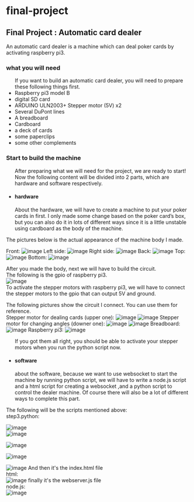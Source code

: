 # final-project
<h2>Final Project : Automatic card dealer </h2>
<p>An automatic card dealer is a machine which can deal poker cards by activating  raspberry pi3. </p>
<h3>what you will need</h3>
<ul>If you want to build an automatic card dealer, you will need to prepare these following things first.
	<li>Raspberry pi3 model B</li>
	<li>digital SD card</li>
	<li>ARDUINO ULN2003+ Stepper motor (5V) x2</li>
	<li>Several DuPont lines</li>
	<li>A breadboard</li>
	<li>Cardboard</li>
	<li>a deck of cards</li>
	<li>some paperclips</li>
	<li>some other complements</li>
</ul>
<h3>Start to build the machine</h3>
<ul>After preparing what we will need for the project, we are ready to start!</br>
Now the following content will be divided into 2 parts, which are hardware and software respectively.
  <li><h4>hardware</h4>
  	About the hardware, we will have to create a machine to put your poker cards in first. I only made some change based on the poker card’s box, but you can also do it in lots of different ways since it is a little unstable using cardboard as the body of the machine. </ul>
The pictures below is the actual appearance of the machine body I made.

Front:
 ![image](https://github.com/Jo-Yu/final-project/blob/master/IMG_9857.JPG)
Left side:
 ![image](https://github.com/Jo-Yu/final-project/blob/master/IMG_9858.JPG)
Right side:
 ![image](https://github.com/Jo-Yu/final-project/blob/master/IMG_9860.JPG)
Back:
 ![image](https://github.com/Jo-Yu/final-project/blob/master/IMG_9859.JPG)
Top:
 ![image](https://github.com/Jo-Yu/final-project/blob/master/IMG_9861.JPG)
Bottom:
 ![image](https://github.com/Jo-Yu/final-project/blob/master/IMG_9862.JPG)
 
After you made the body, next we will have to build the circuit.</br>
The following is the gpio of raspberry pi3.</br>
![image](https://github.com/Jo-Yu/final-project/blob/master/raspberry-pi-15.jpg)</br>
To activate the stepper motors with raspberry pi3, we will have to connect the stepper motors to the gpio that can output 5V and ground.</br>

The following pictures show the circuit I connect. You can use them for reference.</br>
Stepper motor for dealing cards (upper one):
![image](https://github.com/Jo-Yu/final-project/blob/master/IMG_9863.JPG)
![image](https://github.com/Jo-Yu/final-project/blob/master/IMG_9864.JPG)
Stepper motor for changing angles (downer one):
![image](https://github.com/Jo-Yu/final-project/blob/master/IMG_9865.JPG)
![image](https://github.com/Jo-Yu/final-project/blob/master/IMG_9866.JPG)
Breadboard:
![image](https://github.com/Jo-Yu/final-project/blob/master/IMG_9867.JPG)
Raspberry pi3:
![image](https://github.com/Jo-Yu/final-project/blob/master/IMG_9868.JPG)

<ul>If you got them all right, you should be able to activate your stepper motors when you run the python script now.
	<li><h4>software</h4></li>
about the software, because we want to use websocket to start the machine by running python script, we will have to write a node.js script and a html script for creating a websocket ,and a python script to control the dealer machine. Of course there will also be a lot of different ways to complete this part.
</ul>
The following will be the scripts mentioned above:</br>
step3.python:



![image](https://github.com/Jo-Yu/final-project/blob/master/螢幕快照%202018-06-20%20%E4%B8%8B%E5%8D%885.17.43.png)</br>
![image](https://github.com/Jo-Yu/final-project/blob/master/螢幕快照%202018-06-20%20%E4%B8%8B%E5%8D%885.16.43.png)</br>

![image](https://github.com/Jo-Yu/final-project/blob/master/螢幕快照%202018-06-20%20%E4%B8%8B%E5%8D%885.17.05.png)</br>

![image](https://github.com/Jo-Yu/final-project/blob/master/螢幕快照%202018-06-20%20%E4%B8%8B%E5%8D%885.17.31.png)</br>








![image](https://github.com/Jo-Yu/final-project/blob/master/螢幕快照%202018-06-20%20%E4%B8%8B%E5%8D%885.17.54.png)
And then it's the index.html file</br>
html:</br>
![image](https://github.com/Jo-Yu/final-project/blob/master/螢幕快照%202018-06-20%20%E4%B8%8B%E5%8D%885.19.00.png)
finally it's the webserver.js file</br>
node.js:</br>
![image](https://github.com/Jo-Yu/final-project/blob/master/螢幕快照%202018-06-20%20%E4%B8%8B%E5%8D%885.19.22.png)









